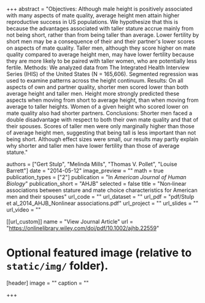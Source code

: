 +++
abstract = "Objectives: Although male height is positively associated with many aspects of mate quality, average height men attain higher reproductive success in US populations. We hypothesize that this is because the advantages associated with taller stature accrue mainly from not being short, rather than from being taller than average. Lower fertility by short men may be a consequence of their and their partner's lower scores on aspects of mate quality. Taller men, although they score higher on mate quality compared to average height men, may have lower fertility because they are more likely to be paired with taller women, who are potentially less fertile. Methods: We analyzed data from The Integrated Health Interview Series (IHIS) of the United States (N = 165,606). Segmented regression was used to examine patterns across the height continuum. Results: On all aspects of own and partner quality, shorter men scored lower than both average height and taller men. Height more strongly predicted these aspects when moving from short to average height, than when moving from average to taller heights. Women of a given height who scored lower on mate quality also had shorter partners.
Conclusions: Shorter men faced a double disadvantage with respect to both their own mate quality and that of their spouses. Scores of taller men were only marginally higher than those of average height men, suggesting that being tall is less important than not being short. Although effect sizes were small, our results may partly explain why shorter and taller men have lower fertility than those of average stature."

authors = ["Gert Stulp", "Melinda Mills", "Thomas V. Pollet", "Louise Barrett"]
date = "2014-05-12"
image_preview = ""
math = true
publication_types = ["2"]
publication = "In *American Journal of Human Biology*"
publication_short = "AHJB"
selected = false
title = "Non‐linear associations between stature and mate choice characteristics for American men and their spouses"
url_code = ""
url_dataset = ""
url_pdf = "pdf/Stulp et al_2014_AHJB_Nonlinear associations.pdf"
url_project = ""
url_slides = ""
url_video = ""

[[url_custom]]
name = "View Journal Article"
url = "https://onlinelibrary.wiley.com/doi/pdf/10.1002/ajhb.22559"

# Optional featured image (relative to `static/img/` folder).
[header]
image = ""
caption = ""

+++
